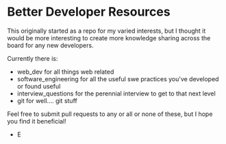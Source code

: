 # Better Developer Resources

This originally started as a repo for my varied interests, but I thought it
would be more interesting to create more knowledge sharing across the board for any new
developers.

Currently there is:
* web_dev for all things web related
* software_engineering for all the useful swe practices you've developed or found useful
* interview_questions for the perennial interview to get to that next level
* git for well.... git stuff


Feel free to submit pull requests to any or all or none of these, but I hope you find it beneficial!

- E
